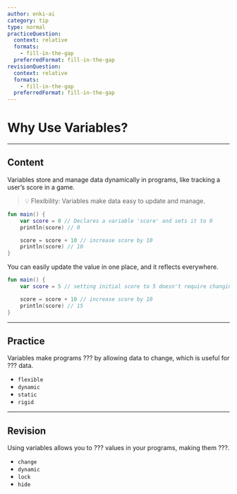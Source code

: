 ```yaml
---
author: enki-ai
category: tip
type: normal
practiceQuestion:
  context: relative
  formats:
    - fill-in-the-gap
  preferredFormat: fill-in-the-gap
revisionQuestion:
  context: relative
  formats:
    - fill-in-the-gap
  preferredFormat: fill-in-the-gap
---
```


# Why Use Variables?

---
## Content

Variables store and manage data dynamically in programs, like tracking a user’s score in a game.

> 💡 Flexibility: Variables make data easy to update and manage.

```kotlin
fun main() {
    var score = 0 // Declares a variable 'score' and sets it to 0
    println(score) // 0

    score = score + 10 // increase score by 10
    println(score) // 10
}
```

You can easily update the value in one place, and it reflects everywhere.

```kotlin
fun main() {
    var score = 5 // setting initial score to 5 doesn't require changing the increase logic below

    score = score + 10 // increase score by 10
    println(score) // 15
}
```


---
## Practice

Variables make programs ??? by allowing data to change, which is useful for ???
data.

- `flexible`
- `dynamic`
- `static`
- `rigid`


---
## Revision

Using variables allows you to ??? values in your programs, making them ???.

- `change`
- `dynamic`
- `lock`
- `hide`



